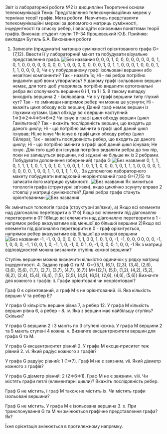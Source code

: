 Звіт із лабораторної роботи №2
із дисципліни Теоретичні основи телекомунікацій
Тема: Представлення телекомунікаційних мереж у термінах теорії графів.
Мета роботи: Навчитись представляти телекомунікаційні мережі за допомогою матриць суміжності, інцедентності та списку ребер, і оволодіти основними поняттями теорії графів.
Виконав: студент групи ТР-34 Ярошевський Ю.Б.
Прийняв: викладач Бугиль Б.А.
Виконання роботи
1. Записати (придумати) матрицю суміжності орієнтованого графа G={7,12}. Ввести її у лабораторний макет та побудувати візуальне представлення графа.
![Без названия](https://user-images.githubusercontent.com/84239051/118372896-723cd300-b5bc-11eb-9a7e-6f0e5eb1df8f.png)
0, 0, 0, 1, 0, 0, 0, 
0, 0, 0, 0, 0, 1, 0, 
1, 0, 0, 0, 0, 0, 0, 
0, 0, 1, 0, 0, 0, 0, 
0, 0, 0, 1, 0, 1, 1, 
0, 0, 0, 1, 0, 0, 0, 
1, 1, 1, 0, 0, 0, 0, 
Чи є у побудованому графі ізольовані вершини або незв’язні компоненти? Tак - назвіть їх; Hі - які ребра потрібно видалити щоб вони утворились?
У даному графі ізольованих вершин немає, для того щоб утворилась потрібно видалити ортогональні ребра які сполучають вершини 6 і 1, та 1 і 5. В такому випадку виходить вершина 2 - ізольована.
Чи є у графі вершини типу глухий кут? Так - то змінивши напрямок ребер чи можна це усунути; Hі - вкажіть цикл обходу всіх вершин;
Даний граф немає вершин із глухими кутами. Цикл обходу всіх вершин наступний: 1=>3=>2=>4=>5=>6=>2
Чи існує в графі цикл обходу вершин (цикл Гамільтона)? Так - вкажіть послідовність вершин, що входять до даного циклу; Hі - що потрібно змінити в графі щоб даний цикл існував;
Ні,не існує
Чи існує в графі цикл обходу ребер (цикл Єйлера); Так - вкажіть послідовність ребер, що входять до даного циклу; Hі - що потрібно змінити в графі щоб даний цикл існував;
Не існує. Для того щоб він існував потрібно видаляти ребра до тих пір, поки не залишуться вершини, які зєднані не більше як із 2 ребрами.
Побудувати доповнення (обернений) графа G
![Без названия](https://user-images.githubusercontent.com/84239051/118373122-d14f1780-b5bd-11eb-9f1a-347a3b962c2b.png)
0, 1, 1, 0, 1, 1, 1, 
1, 0, 1, 1, 0, 1, 0, 
1, 0, 0, 1, 1, 0, 1, 
1, 0, 0, 0, 1, 0, 1, 
1, 1, 0, 0, 0, 0, 1, 
0, 0, 0, 0, 1, 0, 0, 
1, 1, 0, 1, 1, 1, 0, 
. За допомогою лабораторного макету побудувати випадковий неорієнтований граф G={7,15} та записати його матрицю суміжності.
                ![Без названия](https://user-images.githubusercontent.com/84239051/118373194-36a30880-b5be-11eb-89b5-b19f237ea385.png)
Як зміниться топологія графа (структурні зв’язки), якщо циклічно зсунуту вправо 2 стовпці у матриці суміжностей?
Даякі ребра графа стануть орієнтованими
![Без названия](https://user-images.githubusercontent.com/84239051/118373580-605d2f00-b5c0-11eb-94f7-b06a26d6317e.png)

Як зміниться топологія графа (структурні зв’язки), а) Якщо всі елементи над діагоналлю перетворити в 1? б) Якщо всі елементи під діагоналлю перетворити в 0?
1)Якщо всі елементи над діагоналлю перетворити в 1 - напрямок ребер вказуватиме від меншої до більшої вершини
2)Якщо всі елементи під діагоналлю перетворити в 0 - граф орієнтується, напрямок ребер вказуватиме від більшої до меншої вершини
![Без названия](https://user-images.githubusercontent.com/84239051/118373383-2a6b7b00-b5bf-11eb-9d38-4b1acef98699.png)
  -1, -1, 0, 0, 0, 0, 0, 1, 1, 0
0, 1, 0, 1, 0, -1, -1, 0, 0, 0
0, 0, 0, -1, 1, 0, 0, 0, -1, 1
0, 0, 1, 0, -1, 1, 0, -1, 0, 0
1, 0, -1, 0, 0, 0, 1, 0, 0, -1
 Як з матриці відповідностей можна визначити ступінь кожної вершини?

Ступінь вершини можна визначити кількістю одиничок у рядку матриці інцедентності.
4. Задано граф G та M.
G={(5,1), (6,1), (2,3), (3,4), (2,6), (3,6), (5,6), (1,7), (2,7), (3,7), (4,7), (6,7)} M={(2,1), (5,1), (1,2), (4,2), (5,2), (6,2), (2,4), (5,4), (6,4), (1,5), (2,5), (4,5), (6,5), (2,6), (4,6), (5,6)} Визначте для кожного з графів: ii. Графи орієнтовані чи неорієнтовані?

Граф G є орієнтований, а граф M є не орієнтований.
iii. Яка кількість вершин V та ребер E?

У графа G кільрість вершин рівна 7, а ребер 12. У графа М кількість вершин рівна 6, а ребер - 8.
iv. Яка з вершин має найбільшу ступінь? Скільки?

У графа G вершини 2 і 3 мають по 3 ступені кожна. У графа М вершини 2 та 5 мають ступені 4 кожна.
v. Визначте ексцентриситети вершин для графа G та M.

У графа G ексцентриситет рівний 2. У графа M ексцентриситет теж рівний 2.
vi. Який радіус кожного з графів?

У графа G радуіус рівний: 1 (1⇒7). Граф M не є звязним.
vii. Який діаметр кожного з графів?

У графа G діаметр рівний: 2 (2⇒6⇒1). Граф M не є звязним.
viii. Чи містять графи петлі (елементарні цикли)? Вкажіть послідовність ребер.

Граф G не містить, і граф M також не містить
ix. Чи містять графи ізольовані вершини?

Граф G не містить. У графа M є ізольована вершина 3.
x. При транспонування G та M чи змінюється графічне представлення графа? Як?

Їхня орієнтація змінюється в протилежному напрямку.
  
                                
                                
